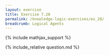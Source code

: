 ```yaml
---
layout: exercise
title: Exercise 7.28
permalink: /knowledge-logic-exercises/ex_28/
breadcrumb: Logical Agents
---
```


{% include mathjax_support %}

<div><i class="arrow-up loader" data-chapter="knowledge-logic-exercises" data-exercise="ex_28" data-rating="0"></i></div>
{% include_relative question.md %}

